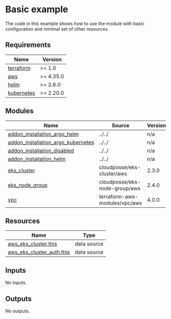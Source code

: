 # Basic example

The code in this example shows how to use the module with basic configuration and minimal set of other resources.

<!-- BEGINNING OF PRE-COMMIT-TERRAFORM DOCS HOOK -->
## Requirements

| Name | Version |
|------|---------|
| <a name="requirement_terraform"></a> [terraform](#requirement\_terraform) | >= 1.0 |
| <a name="requirement_aws"></a> [aws](#requirement\_aws) | >= 4.35.0 |
| <a name="requirement_helm"></a> [helm](#requirement\_helm) | >= 2.6.0 |
| <a name="requirement_kubernetes"></a> [kubernetes](#requirement\_kubernetes) | >= 2.20.0 |

## Modules

| Name | Source | Version |
|------|--------|---------|
| <a name="module_addon_installation_argo_helm"></a> [addon\_installation\_argo\_helm](#module\_addon\_installation\_argo\_helm) | ../../ | n/a |
| <a name="module_addon_installation_argo_kubernetes"></a> [addon\_installation\_argo\_kubernetes](#module\_addon\_installation\_argo\_kubernetes) | ../../ | n/a |
| <a name="module_addon_installation_disabled"></a> [addon\_installation\_disabled](#module\_addon\_installation\_disabled) | ../../ | n/a |
| <a name="module_addon_installation_helm"></a> [addon\_installation\_helm](#module\_addon\_installation\_helm) | ../../ | n/a |
| <a name="module_eks_cluster"></a> [eks\_cluster](#module\_eks\_cluster) | cloudposse/eks-cluster/aws | 2.3.0 |
| <a name="module_eks_node_group"></a> [eks\_node\_group](#module\_eks\_node\_group) | cloudposse/eks-node-group/aws | 2.4.0 |
| <a name="module_vpc"></a> [vpc](#module\_vpc) | terraform-aws-modules/vpc/aws | 4.0.0 |

## Resources

| Name | Type |
|------|------|
| [aws_eks_cluster.this](https://registry.terraform.io/providers/hashicorp/aws/latest/docs/data-sources/eks_cluster) | data source |
| [aws_eks_cluster_auth.this](https://registry.terraform.io/providers/hashicorp/aws/latest/docs/data-sources/eks_cluster_auth) | data source |

## Inputs

No inputs.

## Outputs

No outputs.
<!-- END OF PRE-COMMIT-TERRAFORM DOCS HOOK -->
